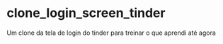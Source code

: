 # clone_login_screen_tinder
Um clone da tela de login do tinder para treinar o que aprendi até agora
